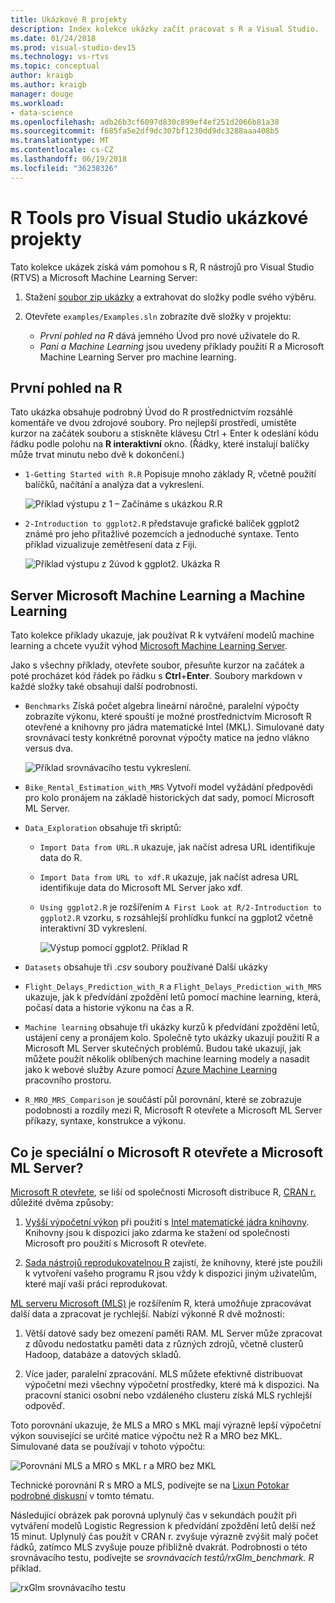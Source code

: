 ```yaml
---
title: Ukázkové R projekty
description: Index kolekce ukázky začít pracovat s R a Visual Studio.
ms.date: 01/24/2018
ms.prod: visual-studio-dev15
ms.technology: vs-rtvs
ms.topic: conceptual
author: kraigb
ms.author: kraigb
manager: douge
ms.workload:
- data-science
ms.openlocfilehash: adb26b3cf6097d830c899ef4ef251d2066b81a38
ms.sourcegitcommit: f685fa5e2df9dc307bf1230dd9dc3288aaa408b5
ms.translationtype: MT
ms.contentlocale: cs-CZ
ms.lasthandoff: 06/19/2018
ms.locfileid: "36238326"
---
```

# <a name="r-tools-for-visual-studio-sample-projects"></a>R Tools pro Visual Studio ukázkové projekty

Tato kolekce ukázek získá vám pomohou s R, R nástrojů pro Visual Studio (RTVS) a Microsoft Machine Learning Server:

1. Stažení [soubor zip ukázky](https://github.com/Microsoft/RTVS-docs/archive/master.zip) a extrahovat do složky podle svého výběru.
1. Otevřete `examples/Examples.sln` zobrazíte dvě složky v projektu:

    - *První pohled na R* dává jemného Úvod pro nové uživatele do R.
    - *Paní a Machine Learning* jsou uvedeny příklady použití R a Microsoft Machine Learning Server pro machine learning.

## <a name="a-first-look-at-r"></a>První pohled na R

Tato ukázka obsahuje podrobný Úvod do R prostřednictvím rozsáhlé komentáře ve dvou zdrojové soubory. Pro nejlepší prostředí, umístěte kurzor na začátek souboru a stiskněte klávesu Ctrl + Enter k odeslání kódu řádku podle polohu na **R interaktivní** okno. (Řádky, které instalují balíčky může trvat minutu nebo dvě k dokončení.)

- `1-Getting Started with R.R` Popisuje mnoho základy R, včetně použití balíčků, načítání a analýza dat a vykreslení.

    ![Příklad výstupu z 1 – Začínáme s ukázkou R.R](media/samples-getting-started-output.png)

- `2-Introduction to ggplot2.R` představuje grafické balíček ggplot2 známé pro jeho přitažlivé pozemcích a jednoduché syntaxe. Tento příklad vizualizuje zemětřesení data z Fiji.

    ![Příklad výstupu z 2úvod k ggplot2. Ukázka R](media/samples-ggplot-output.png)

## <a name="microsoft-machine-learning-server-and-machine-learning"></a>Server Microsoft Machine Learning a Machine Learning

Tato kolekce příklady ukazuje, jak používat R k vytváření modelů machine learning a chcete využít výhod [Microsoft Machine Learning Server](/machine-learning-server/what-is-machine-learning-server).

Jako s všechny příklady, otevřete soubor, přesuňte kurzor na začátek a poté procházet kód řádek po řádku s **Ctrl**+**Enter**. Soubory markdown v každé složky také obsahují další podrobnosti.

- `Benchmarks` Získá počet algebra lineární náročné, paralelní výpočty zobrazíte výkonu, které spouští je možné prostřednictvím Microsoft R otevřené a knihovny pro jádra matematické Intel (MKL). Simulované daty srovnávací testy konkrétně porovnat výpočty matice na jedno vlákno versus dva.

    ![Příklad srovnávacího testu vykreslení.](media/samples-mro-benchmark-plot.png)

- `Bike_Rental_Estimation_with_MRS` Vytvoří model vyžádání předpovědi pro kolo pronájem na základě historických dat sady, pomocí Microsoft ML Server. 

- `Data_Exploration` obsahuje tři skriptů:

  - `Import Data from URL.R` ukazuje, jak načíst adresa URL identifikuje data do R.
  - `Import Data from URL to xdf.R` ukazuje, jak načíst adresa URL identifikuje data do Microsoft ML Server jako xdf.
  - `Using ggplot2.R` je rozšířením `A First Look at R/2-Introduction to ggplot2.R` vzorku, s rozsáhlejší prohlídku funkcí na ggplot2 včetně interaktivní 3D vykreslení.

      ![Výstup pomocí ggplot2. Příklad R](media/samples-3d-interactive.png)

- `Datasets` obsahuje tři *.csv* soubory používané Další ukázky
- `Flight_Delays_Prediction_with_R` a `Flight_Delays_Prediction_with_MRS` ukazuje, jak k předvídání zpoždění letů pomocí machine learning, která, počasí data a historie výkonu na čas a R. 
- `Machine learning` obsahuje tři ukázky kurzů k předvídání zpoždění letů, ustájení ceny a pronájem kolo. Společně tyto ukázky ukazují použití R a Microsoft ML Server skutečných problémů. Budou také ukazují, jak můžete použít několik oblíbených machine learning modely a nasadit jako k webové služby Azure pomocí [Azure Machine Learning](https://azure.microsoft.com/services/machine-learning/) pracovního prostoru.

- `R_MRO_MRS_Comparison` je součástí půl porovnání, které se zobrazuje podobnosti a rozdíly mezi R, Microsoft R otevřete a Microsoft ML Server příkazy, syntaxe, konstrukce a výkonu.

## <a name="whats-special-about-microsoft-r-open-and-microsoft-ml-server"></a>Co je speciální o Microsoft R otevřete a Microsoft ML Server?

[Microsoft R otevřete](http://aka.ms/rtvs-r-open), se liší od společnosti Microsoft distribuce R, [CRAN r.](https://cran.r-project.org/) důležité dvěma způsoby:

1. [Vyšší výpočetní výkon](https://mran.revolutionanalytics.com/rro/#intelmkl1) při použití s [Intel matematické jádra knihovny](https://software.intel.com/intel-mkl). Knihovny jsou k dispozici jako zdarma ke stažení od společnosti Microsoft pro použití s Microsoft R otevřete.

1. [Sada nástrojů reprodukovatelnou R](https://mran.revolutionanalytics.com/rro/#reproducibility) zajistí, že knihovny, které jste použili k vytvoření vašeho programu R jsou vždy k dispozici jiným uživatelům, které mají vaši práci reprodukovat.

[ML serveru Microsoft (MLS)](/machine-learning-server/what-is-machine-learning-server) je rozšířením R, která umožňuje zpracovávat další data a zpracovat je rychlejší. Nabízí výkonné R dvě možnosti:

1. Větší datové sady bez omezení paměti RAM. ML Server může zpracovat z důvodu nedostatku paměti data z různých zdrojů, včetně clusterů Hadoop, databáze a datových skladů.

1. Více jader, paralelní zpracování. MLS můžete efektivně distribuovat výpočetní mezi všechny výpočetní prostředky, které má k dispozici. Na pracovní stanici osobní nebo vzdáleného clusteru získá MLS rychlejší odpověď.

Toto porovnání ukazuje, že MLS a MRO s MKL mají výrazně lepší výpočetní výkon související se určité matice výpočtu než R a MRO bez MKL. Simulované data se používají v tohoto výpočtu:

![Porovnání MLS a MRO s MKL r a MRO bez MKL](media/samples-speed-comparison.png)

Technické porovnání R s MRO a MLS, podívejte se na [Lixun Potokar podrobné diskusní](http://htmlpreview.github.io/?https://github.com/lixzhang/R-MRO-MRS/blob/master/Introduction_to_MRO_and_MRS.html) v tomto tématu.

Následující obrázek pak porovná uplynulý čas v sekundách použít při vytváření modelů Logistic Regression k předvídání zpoždění letů delší než 15 minut.  Uplynulý čas použít v CRAN r. zvyšuje výrazně zvýšit malý počet řádků, zatímco MLS zvyšuje pouze přibližně dvakrát. Podrobnosti o této srovnávacího testu, podívejte se *srovnávacích testů/rxGlm_benchmark. R* příklad.

![rxGlm srovnávacího testu](media/samples-rxGLM-benchmark.png)
